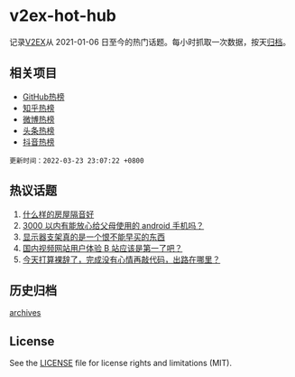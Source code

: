 # v2ex-hot-hub

 记录[V2EX](https://www.v2ex.com/)从 2021-01-06 日至今的热门话题。每小时抓取一次数据，按天[归档](archives)。
 
 ## 相关项目

- [GitHub热榜](https://github.com/lonnyzhang423/github-hot-hub)
- [知乎热榜](https://github.com/lonnyzhang423/zhihu-hot-hub)
- [微博热榜](https://github.com/lonnyzhang423/weibo-hot-hub)
- [头条热榜](https://github.com/lonnyzhang423/toutiao-hot-hub)
- [抖音热榜](https://github.com/lonnyzhang423/douyin-hot-hub)


 `更新时间：2022-03-23 23:07:22 +0800`

## 热议话题

1. [什么样的房屋隔音好](https://www.v2ex.com/t/842253)
1. [3000 以内有能放心给父母使用的 android 手机吗？](https://www.v2ex.com/t/842235)
1. [显示器支架真的是一个恨不能早买的东西](https://www.v2ex.com/t/842220)
1. [国内视频网站用户体验 B 站应该是第一了吧？](https://www.v2ex.com/t/842341)
1. [今天打算裸辞了，完成没有心情再敲代码，出路在哪里？](https://www.v2ex.com/t/842259)

## 历史归档

[archives](archives)

## License

See the [LICENSE](LICENSE) file for license rights and limitations (MIT).
